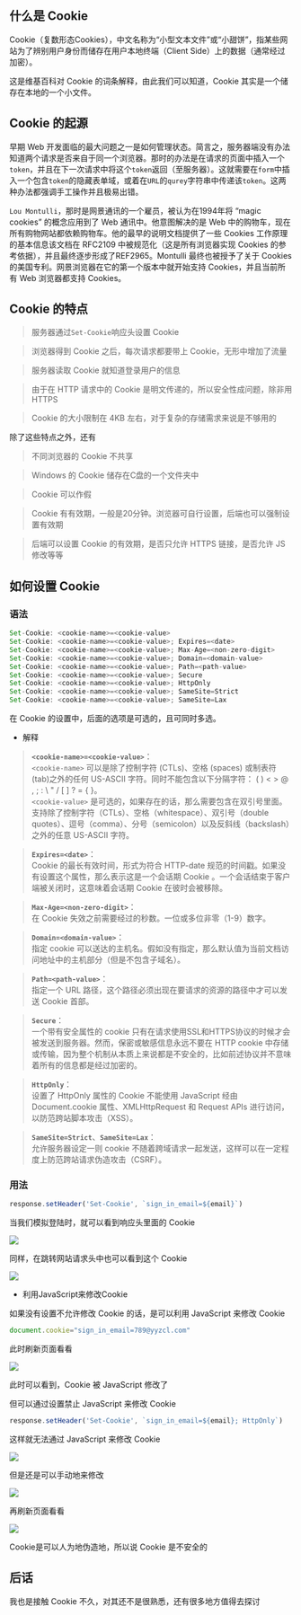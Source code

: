 ## 什么是 Cookie

Cookie（复数形态Cookies），中文名称为“小型文本文件”或“小甜饼”，指某些网站为了辨别用户身份而储存在用户本地终端（Client Side）上的数据（通常经过加密）。

这是维基百科对 Cookie 的词条解释，由此我们可以知道，Cookie 其实是一个储存在本地的一个小文件。

## Cookie 的起源

早期 Web 开发面临的最大问题之一是如何管理状态。简言之，服务器端没有办法知道两个请求是否来自于同一个浏览器。那时的办法是在请求的页面中插入一个`token`，并且在下一次请求中将这个`token`返回（至服务器）。这就需要在`form`中插入一个包含`token`的隐藏表单域，或着在`URL`的`qurey`字符串中传递该`token`。这两种办法都强调手工操作并且极易出错。

`Lou Montulli`，那时是网景通讯的一个雇员，被认为在1994年将 “magic cookies” 的概念应用到了 Web 通讯中。他意图解决的是 Web 中的购物车，现在所有购物网站都依赖购物车。他的最早的说明文档提供了一些 Cookies 工作原理的基本信息该文档在 RFC2109 中被规范化（这是所有浏览器实现 Cookies 的参考依据），并且最终逐步形成了REF2965。Montulli 最终也被授予了关于 Cookies 的美国专利。网景浏览器在它的第一个版本中就开始支持 Cookies，并且当前所有 Web 浏览器都支持 Cookies。

## Cookie 的特点

> 服务器通过`Set-Cookie`响应头设置 Cookie

> 浏览器得到 Cookie 之后，每次请求都要带上 Cookie，无形中增加了流量

> 服务器读取 Cookie 就知道登录用户的信息

> 由于在 HTTP 请求中的 Cookie 是明文传递的，所以安全性成问题，除非用 HTTPS

> Cookie 的大小限制在 4KB 左右，对于复杂的存储需求来说是不够用的

除了这些特点之外，还有

> 不同浏览器的 Cookie 不共享

> Windows 的 Cookie 储存在C盘的一个文件夹中

> Cookie 可以作假

> Cookie 有有效期，一般是20分钟。浏览器可自行设置，后端也可以强制设置有效期

> 后端可以设置 Cookie 的有效期，是否只允许 HTTPS 链接，是否允许 JS 修改等等

## 如何设置 Cookie

### 语法 

```JavaScript
Set-Cookie: <cookie-name>=<cookie-value> 
Set-Cookie: <cookie-name>=<cookie-value>; Expires=<date>
Set-Cookie: <cookie-name>=<cookie-value>; Max-Age=<non-zero-digit>
Set-Cookie: <cookie-name>=<cookie-value>; Domain=<domain-value>
Set-Cookie: <cookie-name>=<cookie-value>; Path=<path-value>
Set-Cookie: <cookie-name>=<cookie-value>; Secure
Set-Cookie: <cookie-name>=<cookie-value>; HttpOnly
Set-Cookie: <cookie-name>=<cookie-value>; SameSite=Strict
Set-Cookie: <cookie-name>=<cookie-value>; SameSite=Lax
```

在 Cookie 的设置中，后面的选项是可选的，且可同时多选。

- 解释

> **`<cookie-name>=<cookie-value>`**：<br>
`<cookie-name>` 可以是除了控制字符 (CTLs)、空格 (spaces) 或制表符 (tab)之外的任何 US-ASCII 字符。同时不能包含以下分隔字符： ( ) < > @ , ; : \ " /  [ ] ? = { }。<br>
`<cookie-value>` 是可选的，如果存在的话，那么需要包含在双引号里面。支持除了控制字符（CTLs）、空格（whitespace）、双引号（double quotes）、逗号（comma）、分号（semicolon）以及反斜线（backslash）之外的任意 US-ASCII 字符。

> **`Expires=<date>`**：<br>
Cookie 的最长有效时间，形式为符合 HTTP-date 规范的时间戳。如果没有设置这个属性，那么表示这是一个会话期 Cookie 。一个会话结束于客户端被关闭时，这意味着会话期 Cookie 在彼时会被移除。

> **`Max-Age=<non-zero-digit>`**：<br>
在 Cookie 失效之前需要经过的秒数。一位或多位非零（1-9）数字。

> **`Domain=<domain-value>`**：<br>
指定 cookie 可以送达的主机名。假如没有指定，那么默认值为当前文档访问地址中的主机部分（但是不包含子域名）。

> **`Path=<path-value>`**：<br>
指定一个 URL 路径，这个路径必须出现在要请求的资源的路径中才可以发送 Cookie 首部。

> **`Secure`**：<br>
一个带有安全属性的 cookie 只有在请求使用SSL和HTTPS协议的时候才会被发送到服务器。然而，保密或敏感信息永远不要在 HTTP cookie 中存储或传输，因为整个机制从本质上来说都是不安全的，比如前述协议并不意味着所有的信息都是经过加密的。

> **`HttpOnly`**：<br>
设置了 HttpOnly 属性的 Cookie 不能使用 JavaScript 经由  Document.cookie 属性、XMLHttpRequest 和  Request APIs 进行访问，以防范跨站脚本攻击（XSS）。

> **`SameSite=Strict`**、**`SameSite=Lax`**：<br>
允许服务器设定一则 cookie 不随着跨域请求一起发送，这样可以在一定程度上防范跨站请求伪造攻击（CSRF）。

### 用法

```JavaScript
response.setHeader('Set-Cookie', `sign_in_email=${email}`)
```

当我们模拟登陆时，就可以看到响应头里面的 Cookie

![](https://i.loli.net/2018/07/23/5b55e31aa209f.png)

同样，在跳转网站请求头中也可以看到这个 Cookie

![](https://i.loli.net/2018/07/23/5b55e3803aa0c.png)

- 利用JavaScript来修改Cookie

如果没有设置不允许修改 Cookie 的话，是可以利用 JavaScript 来修改 Cookie

```JavaScript
document.cookie="sign_in_email=789@yyzcl.com"
```

此时刷新页面看看

![](https://i.loli.net/2018/07/23/5b55e764b545f.png)

此时可以看到，Cookie 被 JavaScript 修改了

但可以通过设置禁止 JavaScript 来修改 Cookie

```JavaScript
response.setHeader('Set-Cookie', `sign_in_email=${email}; HttpOnly`)
```

这样就无法通过 JavaScript 来修改 Cookie

![](https://i.loli.net/2018/07/23/5b55e89eaf6b7.png)

但是还是可以手动地来修改

![](https://i.loli.net/2018/07/23/5b55e658bdef6.png)

再刷新页面看看

![](https://i.loli.net/2018/07/23/5b55e69be3941.png)

Cookie是可以人为地伪造地，所以说 Cookie 是不安全的

## 后话

我也是接触 Cookie 不久，对其还不是很熟悉，还有很多地方值得去探讨


